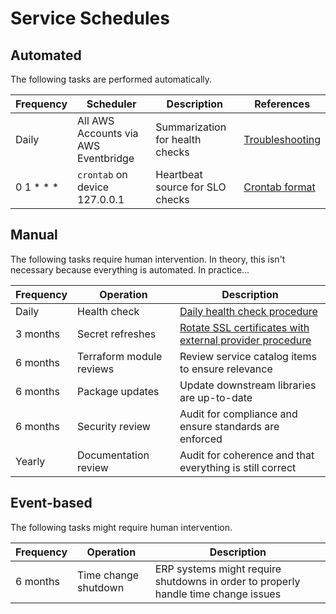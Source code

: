 # Service Schedules

## Automated
The following tasks are performed automatically.

| Frequency | Scheduler | Description | References |
| --- | --- | --- | --- |
| Daily | All AWS Accounts via AWS Eventbridge | Summarization for health checks | [Troubleshooting](xxx) |
| 0 1 * * * | `crontab` on device 127.0.0.1 | Heartbeat source for SLO checks | [Crontab format](https://en.wikipedia.org/wiki/Cron) |


## Manual
The following tasks require human intervention.
In theory, this isn't necessary because everything is automated. In practice...

| Frequency | Operation | Description |
| --- | --- | --- |
| Daily | Health check | [Daily health check procedure](xxx) |
| 3 months | Secret refreshes | [Rotate SSL certificates with external provider procedure](xxx) |
| 6 months | Terraform module reviews | Review service catalog items to ensure relevance |
| 6 months | Package updates | Update downstream libraries are up-to-date |
| 6 months | Security review | Audit for compliance and ensure standards are enforced |
| Yearly | Documentation review | Audit for coherence and that everything is still correct |

## Event-based
The following tasks might require human intervention.

| Frequency | Operation | Description |
| --- | --- | --- |
| 6 months | Time change shutdown | ERP systems might require shutdowns in order to properly handle time change issues |

